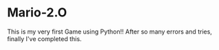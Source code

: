 # Mario-2.O
This is my very first Game using Python!! After so many errors and tries, finally I've completed this. 
